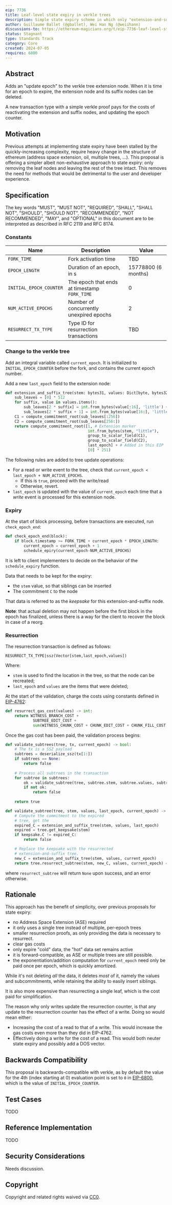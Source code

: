 ```yaml
---
eip: 7736
title: Leaf-level state expiry in verkle trees
description: Simple state expiry scheme in which only "extension-and-suffix trees" are expired.
author: Guillaume Ballet (@gballet), Wei Han Ng (@weiihann)
discussions-to: https://ethereum-magicians.org/t/eip-7736-leaf-level-state-expiry-in-verkle-trees/20474
status: Stagnant
type: Standards Track
category: Core
created: 2024-07-05
requires: 6800
---
```


## Abstract

Adds an "update epoch" to the verkle tree extension node. When it is time for an epoch to expire, the extension node and its suffix nodes can be deleted.

A new transaction type with a simple verkle proof pays for the costs of reactivating the extension and suffix nodes, and updating the epoch counter.

## Motivation

Previous attempts at implementing state expiry have been stalled by the quickly-increasing complexity, require heavy change in the structure of ethereum (address space extension, oil, multiple trees, ...). This proposal is offering a simpler albeit non-exhaustive approach to state expiry: only removing the leaf nodes and leaving the rest of the tree intact. This removes the need for methods that would be detrimental to the user and developer experience.

## Specification

The key words "MUST", "MUST NOT", "REQUIRED", "SHALL", "SHALL NOT", "SHOULD", "SHOULD NOT", "RECOMMENDED", "NOT RECOMMENDED", "MAY", and "OPTIONAL" in this document are to be interpreted as described in RFC 2119 and RFC 8174.

### Constants

|Name|Description|Value|
|----|-----------|-----|
|`FORK_TIME`|Fork activation time|TBD|
|`EPOCH_LENGTH`|Duration of an epoch, in s|15778800 (6 months)|
|`INITIAL_EPOCH_COUNTER`|The epoch that ends at timestamp `FORK_TIME`|0|
|`NUM_ACTIVE_EPOCHS`|Number of concurrently unexpired epochs|2|
|`RESURRECT_TX_TYPE`|Type ID for resurrection transactions|TBD|

### Change to the verkle tree

Add an integral variable called `current_epoch`. It is initialized to `INITIAL_EPOCH_COUNTER` before the fork, and contains the current epoch number.

Add a new `last_epoch` field to the extension node:

```python
def extension_and_suffix_tree(stem: bytes31, values: Dict[byte, bytes32], last_epoch: int) -> int:
    sub_leaves = [0] * 512
    for suffix, value in values.items():
        sub_leaves[2 * suffix] = int.from_bytes(value[:16], 'little') + 2**128
        sub_leaves[2 * suffix + 1] = int.from_bytes(value[16:], 'little')
    C1 = compute_commitment_root(sub_leaves[:256])
    C2 = compute_commitment_root(sub_leaves[256:])
    return compute_commitment_root([1, # Extension marker
                                    int.from_bytes(stem, "little"),
                                    group_to_scalar_field(C1),
                                    group_to_scalar_field(C2),
                                    last_epoch] + # Added in this EIP
                                    [0] * 251)
```

The following rules are added to tree update operations:

 * For a read or write event to the tree, check that `current_epoch < last_epoch + NUM_ACTIVE_EPOCHS`.
     * If this is `true`, proceed with the write/read
     * Otherwise, revert.
 * `last_epoch` is updated with the value of `current_epoch` each time that a _write_ event is processed for this extension node.

### Expiry

At the start of block processing, before transactions are executed, run `check_epoch_end`:

```python
def check_epoch_end(block):
    if block.timestamp >= FORK_TIME + current_epoch * EPOCH_LENGTH:
        current_epoch = current_epoch + 1
        schedule_epiry(current_epoch-NUM_ACTIVE_EPOCHS)
```

It is left to client implementers to decide on the behavior of the `schedule_expiry` function.

Data that needs to be kept for the expiry:

 * the `stem` value, so that siblings can be inserted
 * The commitment `C` to the node

That data is referred to as the _keepsake_ for this extension-and-suffix node.

**Note**: that actual deletion may not happen before the first block in the epoch has finalized, unless there is a way for the client to recover the block in case of a reorg.

### Resurrection

The resurrection transaction is defined as follows:

`RESURRECT_TX_TYPE|ssz(Vector[stem,last_epoch,values])`

Where:

 * `stem` is used to find the location in the tree, so that the node can be recreated;
 * `last_epoch` and `values` are the items that were deleted;

At the start of the validation, charge the costs using constants defined in [EIP-4762](./eip-4762.md):

```python
def resurrect_gas_cost(values) -> int:
    return WITNESS_BRANCH_COST + 
            SUBTREE_EDIT_COST +
            sum(WITNESS_CHUNK_COST + CHUNK_EDIT_COST + CHUNK_FILL_COST for i in values)
```

Once the gas cost has been paid, the validation process begins:

```python
def validate_subtrees(tree, tx, current_epoch) -> bool:
    # The tx is a SSZ payload
    subtrees = deserialize_ssz(tx[1:])
    if subtrees == None:
        return false
    
    # Process all subtrees in the transaction
    for subtree in subtrees:
        ok = validate_subtree(tree, subtree.stem, subtree.values, subtree.last_epoch, current_epoch)
        if not ok:
            return false
        
    return true

def validate_subtree(tree, stem, values, last_epoch, current_epoch) -> bool:
    # Compute the commitment to the expired
    # tree, get the 
    expired_C = extension_and_suffix_tree(stem, values, last_epoch)
    expired = tree.get_keepsake(stem)
    if keepsake.C != expired_C:
        return false

    # Replace the keepsake with the resurrected
    # extension-and-suffix tree.
    new_C = extension_and_suffix_tree(stem, values, current_epoch)
    return tree.resurrect_subtree(stem, new_C, values, current_epoch) == None
```

where `resurrect_subtree` will return `None` upon success, and an error otherwise.

## Rationale

This approach has the benefit of simplicity, over previous proposals for state expiry:

* no Address Space Extension (ASE) required
* it only uses a single tree instead of multiple, per-epoch trees
* smaller resurrection proofs, as only providing the data is necessary to resurrect.
* clear gas costs
* only expire "cold" data, the "hot" data set remains active
* it is forward-compatible, as ASE or multiple trees are still possible.
* the exponentiation/addition computation for `current_epoch` need only be paid once per epoch, which is quickly amortized.

While it's not deleting _all_ the data, it deletes _most_ of it, namely the values and subcommitments, while retaining the ability to easily insert siblings.

It is also more expensive than resurrecting a single leaf, which is the cost paid for simplification.
    
The reason why only writes update the resurrection counter, is that any update to the resurrection counter has the effect of a write. Doing so would mean either:
    
 * Increasing the cost of a read to that of a write. This would increase the gas costs even more than they did in EIP-4762.
 * Effectively doing a write for the cost of a read. This would both neuter state expiry and possibly add a DOS vector.

## Backwards Compatibility

This proposal is backwards-compatible with verkle, as by default the value for the 4th (index starting at 0) evaluation point is set to `0` in [EIP-6800](./eip-6800.md), which is the value of `INITIAL_EPOCH_COUNTER`.

## Test Cases

TODO
    
## Reference Implementation

TODO

## Security Considerations

Needs discussion.

## Copyright

Copyright and related rights waived via [CC0](../LICENSE.md).
